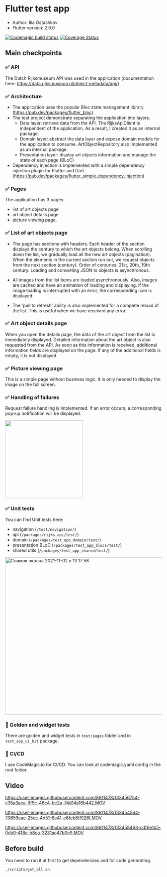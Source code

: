 # Flutter test app

* Author: Ilia Ostashkov
* Flutter version: 2.6.0

[![Codemagic build status](https://api.codemagic.io/apps/61801c5bf780e4f64be7e6c7/test-flow/status_badge.svg)](https://api.codemagic.io/apps/61801c5bf780e4f64be7e6c7/test-flow/latest_build)
[![Coverage Status](https://coveralls.io/repos/github/IlyaOstashkov/Flutter_test_app/badge.svg?branch=main)](https://coveralls.io/github/IlyaOstashkov/Flutter_test_app?branch=main)

## Main checkpoints

### ✅ API

The Dutch Rijksmuseum API was used in the application (documentation here: https://data.rijksmuseum.nl/object-metadata/api/)

### ✅ Architecture

- The application uses the popular Bloc state management library (https://pub.dev/packages/flutter_bloc).
- The test project demonstrate separating the application into layers.
    - Data layer: retrieve data from the API. The RijksApiClient is independent of the application. As a result, I created it as an internal package.
    - Domain layer: abstract the data layer and expose domain models for the application to consume. ArtObjectRepository also implemented as an internal package. 
    - Presentation layer: display art objects information and manage the state of each page (BLoC)
- Dependency injection is implemented with a simple dependency injection plugin for Flutter and Dart.(https://pub.dev/packages/flutter_simple_dependency_injection)

### ✅ Pages

The application has 3 pages: 
* list of art objects page
* art object details page
* picture viewing page.

### ✅ List of art objects page

- The page has sections with headers. Each header of the section displays the century to which the art objects belong. When scrolling down the list, we gradually load all the new art objects (pagination). When the elements in the current section run out, we request objects from the next section (century). Order of centuries: 21st, 20th, 19th century. Loading and converting JSON to objects is asynchronous.

- All images from the list items are loaded asynchronously. Also, images are cached and have an animation of loading and displaying. If the image loading is interrupted with an error, the corresponding icon is displayed.

- The 'pull to refresh' ability is also implemented for a complete reload of the list. This is useful when we have received any error.

### ✅ Art object details page

When you open the details page, the data of the art object from the list is immediately displayed. Detailed information about the art object is also requested from the API. As soon as this information is received, additional information fields are displayed on the page. If any of the additional fields is empty, it is not displayed.

### ✅ Picture viewing page

This is a simple page without business logic. It is only needed to display the image on the full screen.

### ✅ Handling of failures

Request failure handling is implemented. If an error occurs, a corresponding pop-up notification will be displayed.

<img src="https://user-images.githubusercontent.com/8611478/133454847-f74d60a0-8390-4bf1-8265-5e50dbbb1bb1.PNG" width="250">

### ✅ Unit tests

You can find Unit tests here:
- navigation (`/test/navigation/`)
- api (`/packages/rijks_api/test/`)
- domain (`/packages/test_app_domain/test/`)
- presentation BLoC (`/packages/test_app_blocs/test/`)
- shared utils (`/packages/test_app_shared/test/`)

<img width="505" alt="Снимок экрана 2021-11-02 в 13 17 58" src="https://user-images.githubusercontent.com/8611478/139828682-d8de55d9-38f7-4452-a8e5-c2abdc9c483f.png">

### 📌 Golden and widget tests

There are golden and widget tests in `test/pages` folder and in `test_app_ui_kit` package. 

### 📌 CI/CD

I use CodeMagic.io for CI/CD. You can look at codemagic.yaml config in the root folder.

## Video

https://user-images.githubusercontent.com/8611478/133456754-e35a3aea-9f5c-46c4-be2a-74d14a16b442.MOV

https://user-images.githubusercontent.com/8611478/133454564-70659cae-25cc-4d51-8c41-e6feb8ff926f.MOV

https://user-images.githubusercontent.com/8611478/133458463-cdf6e1b5-0cb0-418e-b8ca-3231ac47b0e9.MOV

## Before build

You need to run it at first to get dependencies and for code generating.

`./scripts/get_all.sh`
